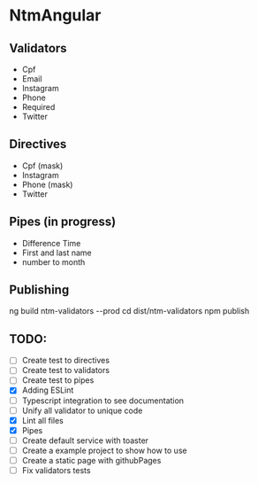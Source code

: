 # NtmAngular

## Validators

- Cpf
- Email
- Instagram
- Phone
- Required
- Twitter

## Directives

- Cpf (mask)
- Instagram
- Phone (mask)
- Twitter

## Pipes (in progress)

- Difference Time
- First and last name
- number to month

## Publishing

ng build ntm-validators --prod
cd dist/ntm-validators
npm publish

## TODO:

- [ ] Create test to directives
- [ ] Create test to validators
- [ ] Create test to pipes
- [x] Adding ESLint
- [ ] Typescript integration to see documentation
- [ ] Unify all validator to unique code
- [x] Lint all files
- [x] Pipes
- [ ] Create default service with toaster
- [ ] Create a example project to show how to use
- [ ] Create a static page with githubPages
- [ ] Fix validators tests
